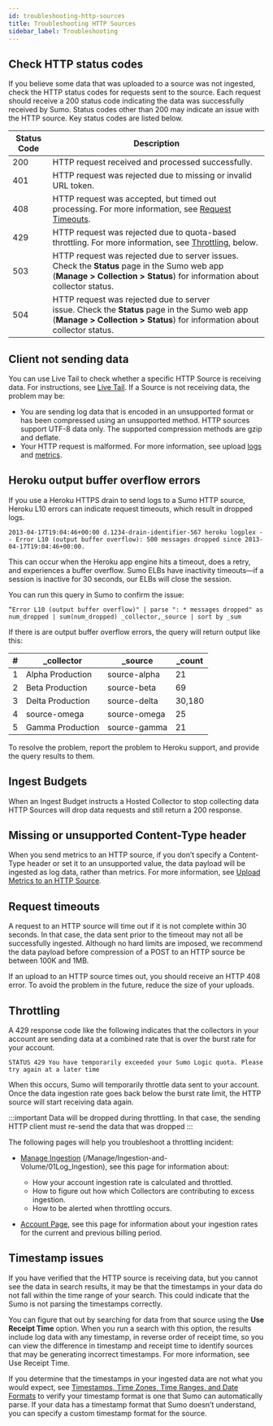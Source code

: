 ```yaml
---
id: troubleshooting-http-sources
title: Troubleshooting HTTP Sources
sidebar_label: Troubleshooting
---
```



## Check HTTP status codes

If you believe some data that was uploaded to a source was not ingested, check the HTTP status codes for requests sent to the source. Each request should receive a 200 status code indicating the data was successfully received by Sumo. Status codes other than 200 may indicate an issue with the HTTP source. Key status codes are listed below.

| Status Code | Description |
|--|--|
| 200 | HTTP request received and processed successfully. |
| 401 | HTTP request was rejected due to missing or invalid URL token. |
| 408 | HTTP request was accepted, but timed out processing. For more information, see [Request Timeouts](#request-timeouts). |
| 429 | HTTP request was rejected due to quota-based throttling. For more information, see [Throttling](#throttling), below. |
| 503 | HTTP request was rejected due to server issues. Check the **Status** page in the Sumo web app (**Manage \> Collection \> Status**) for information about collector status. |
| 504 | HTTP request was rejected due to server issue. Check the **Status** page in the Sumo web app (**Manage \> Collection \> Status**) for information about collector status. |

## Client not sending data

You can use Live Tail to check whether a specific HTTP Source is receiving data. For instructions, see [Live Tail](/docs/search/live-tail). If a Source is not receiving data, the problem may be:

* You are sending log data that is encoded in an unsupported format or has been compressed using an unsupported method. HTTP sources support UTF-8 data only. The supported compression methods are gzip and deflate.
* Your HTTP request is malformed. For more information, see upload [logs](upload-logs-http-source.md) and [metrics](upload-metrics-to-http-source.md).

## Heroku output buffer overflow errors

If you use a Heroku HTTPS drain to send logs to a Sumo HTTP source, Heroku L10 errors can indicate request timeouts, which result in dropped logs.

```
2013-04-17T19:04:46+00:00 d.1234-drain-identifier-567 heroku logplex - - Error L10 (output buffer overflow): 500 messages dropped since 2013-04-17T19:04:46+00:00.
```

This can occur when the Heroku app engine hits a timeout, does a retry, and experiences a buffer overflow. Sumo ELBs have inactivity timeouts—if a session is inactive for 30 seconds, our ELBs will close the session.

You can run this query in Sumo to confirm the issue:

```
“Error L10 (output buffer overflow)" | parse ": * messages dropped" as num_dropped | sum(num_dropped) _collector,_source | sort by _sum
```

If there is are output buffer overflow errors, the query will return
output like this:

| #      |   \_collector |   \_source |  \_count |
|-------|------------------|--------------|-------------|
| 1     | Alpha Production | source-alpha | 21          |
| 2     | Beta Production  | source-beta  | 69          |
| 3     | Delta Production | source-delta | 30,180      |
| 4     | source-omega     | source-omega | 25          |
| 5     | Gamma Production | source-gamma | 21          |

To resolve the problem, report the problem to Heroku support, and provide the query results to them.

## Ingest Budgets

When an Ingest Budget instructs a Hosted Collector to stop collecting data HTTP Sources will drop data requests and still return a 200 response.

## Missing or unsupported Content-Type header

When you send metrics to an HTTP source, if you don’t specify a Content-Type header or set it to an unsupported value, the data payload will be ingested as log data, rather than metrics. For more information, see [Upload Metrics to an HTTP Source](upload-metrics-to-http-source.md).

## Request timeouts

A request to an HTTP source will time out if it is not complete within 30 seconds. In that case, the data sent prior to the timeout may not all be successfully ingested. Although no hard limits are imposed, we recommend the data payload before compression of a POST to an HTTP source be between 100K and 1MB.

If an upload to an HTTP source times out, you should receive an HTTP 408 error. To avoid the problem in the future, reduce the size of your uploads.

## Throttling

A 429 response code like the following indicates that the collectors in your account are sending data at a combined rate that is over the burst rate for your account.

```
STATUS 429 You have temporarily exceeded your Sumo Logic quota. Please try again at a later time
```

When this occurs, Sumo will temporarily throttle data sent to your account. Once the data ingestion rate goes back below the burst rate limit, the HTTP source will start receiving data again.

:::important
Data will be dropped during throttling. In that case, the sending HTTP client must re-send the data that was dropped
:::

The following pages will help you troubleshoot a throttling incident:

* [Manage Ingestion](/docs/manage/ingestion-and-volume/log-ingestion) (/Manage/Ingestion-and-Volume/01Log_Ingestion), see this page for information about:

  * How your account ingestion rate is calculated and throttled.
  * How to figure out how which Collectors are contributing to excess ingestion.
  * How to be alerted when throttling occurs.

* [Account Page](/docs/manage/manage-subscription), see this page for information about your ingestion rates for the current and previous billing period.

## Timestamp issues

If you have verified that the HTTP source is receiving data, but you cannot see the data in search results, it may be that the timestamps in your data do not fall within the time range of your search. This could indicate that the Sumo is not parsing the timestamps correctly. 

You can figure that out by searching for data from that source using the **Use Receipt Time** option. When you run a search with this option, the results include log data with any timestamp, in reverse order of receipt time, so you can view the difference in timestamp and receipt time to identify sources that may be generating incorrect timestamps. For more information, see Use Receipt Time.

If you determine that the timestamps in your ingested data are not what you would expect, see [Timestamps, Time Zones, Time Ranges, and Date Formats](/docs/send-data/sources/reference-information/time-reference) to verify your timestamp format is one that Sumo can automatically parse. If your data has a timestamp format that Sumo doesn’t understand, you can specify a custom timestamp format for the source.
